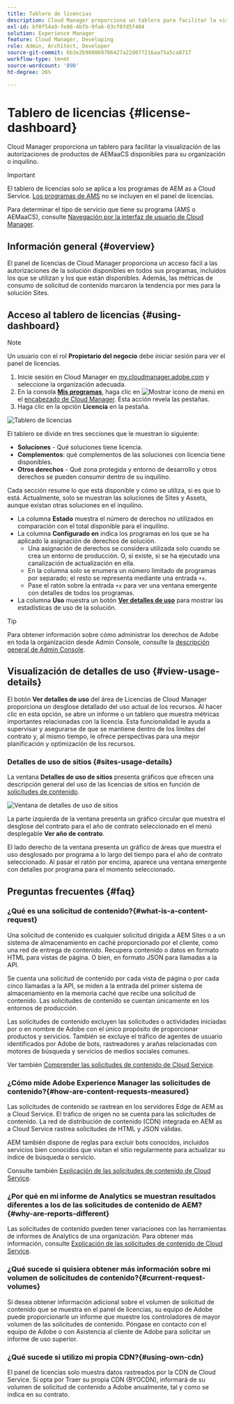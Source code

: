 ```yaml
---
title: Tablero de licencias
description: Cloud Manager proporciona un tablero para facilitar la visualización de las autorizaciones de productos de AEMaaCS disponibles para su organización o inquilino.
exl-id: bf0f54a9-fe86-4bfb-9fa6-03cf0fd5f404
solution: Experience Manager
feature: Cloud Manager, Developing
role: Admin, Architect, Developer
source-git-commit: 6b3e2b960869786427a22d077216aa75a5ca0717
workflow-type: tm+mt
source-wordcount: '890'
ht-degree: 26%

---
```



# Tablero de licencias {#license-dashboard}

Cloud Manager proporciona un tablero para facilitar la visualización de las autorizaciones de productos de AEMaaCS disponibles para su organización o inquilino.

>[!IMPORTANT]
>
>El tablero de licencias solo se aplica a los programas de AEM as a Cloud Service. [Los programas de AMS](https://experienceleague.adobe.com/en/docs/experience-manager-cloud-manager/content/introduction) no se incluyen en el panel de licencias.
>
>Para determinar el tipo de servicio que tiene su programa (AMS o AEMaaCS), consulte [Navegación por la interfaz de usuario de Cloud Manager](/help/implementing/cloud-manager/navigation.md#program-cards).

## Información general {#overview}

El panel de licencias de Cloud Manager proporciona un acceso fácil a las autorizaciones de la solución disponibles en todos sus programas, incluidos los que se utilizan y los que están disponibles. Además, las métricas de consumo de solicitud de contenido marcaron la tendencia por mes para la solución Sites.

## Acceso al tablero de licencias {#using-dashboard}

>[!NOTE]
>
>Un usuario con el rol **Propietario del negocio** debe iniciar sesión para ver el panel de licencias.

1. Inicie sesión en Cloud Manager en [my.cloudmanager.adobe.com](https://my.cloudmanager.adobe.com/) y seleccione la organización adecuada.
1. En la consola **[Mis programas](/help/implementing/cloud-manager/navigation.md#my-programs)**, haga clic en ![Mostrar icono de menú](https://spectrum.adobe.com/static/icons/workflow_18/Smock_ShowMenu_18_N.svg) en el [encabezado de Cloud Manager](/help/implementing/cloud-manager/navigation.md#cloud-manager-header). Esta acción revela las pestañas.
1. Haga clic en la opción **Licencia** en la pestaña.

![Tablero de licencias](assets/license-dashboard.png)

El tablero se divide en tres secciones que le muestran lo siguiente:

* **Soluciones** - Qué soluciones tiene licencia.
* **Complementos**: qué complementos de las soluciones con licencia tiene disponibles.
* **Otros derechos** - Qué zona protegida y entorno de desarrollo y otros derechos se pueden consumir dentro de su inquilino.

Cada sección resume lo que está disponible y cómo se utiliza, si es que lo está. Actualmente, solo se muestran las soluciones de Sites y Assets, aunque existan otras soluciones en el inquilino.

* La columna **Estado** muestra el número de derechos no utilizados en comparación con el total disponible para el inquilino.
* La columna **Configurado en** indica los programas en los que se ha aplicado la asignación de derechos de solución.
   * Una asignación de derechos se considera utilizada solo cuando se crea un entorno de producción. O, si existe, si se ha ejecutado una canalización de actualización en ella.
   * En la columna solo se enumera un número limitado de programas por separado; el resto se representa mediante una entrada `+x`.
   * Pase el ratón sobre la entrada `+x` para ver una ventana emergente con detalles de todos los programas.
* La columna **Uso** muestra un botón **[Ver detalles de uso](#view-usage-details)** para mostrar las estadísticas de uso de la solución.

>[!TIP]
>
>Para obtener información sobre cómo administrar los derechos de Adobe en toda la organización desde Admin Console, consulte la [descripción general de Admin Console](https://helpx.adobe.com/es/enterprise/using/admin-console.html).

## Visualización de detalles de uso {#view-usage-details}

<!--
The **View usage details** button gives access to the chosen solution's **Usage Details** window. This window gives a detailed breakdown including charts to show your solution's usage. How that usage is measured depends on the chosen solution. -->

El botón **Ver detalles de uso** del área de Licencias de Cloud Manager proporciona un desglose detallado del uso actual de los recursos. Al hacer clic en esta opción, se abre un informe o un tablero que muestra métricas importantes relacionadas con la licencia. <!-- ADD THIS SENTENCE IF ASSETS USAGE DETAILS GETS REINSTATED ", such as the number of users, storage consumption, or bandwidth usage, depending on the type of services you're using." --> Esta funcionalidad le ayuda a supervisar y asegurarse de que se mantiene dentro de los límites del contrato y, al mismo tiempo, le ofrece perspectivas para una mejor planificación y optimización de los recursos.

### Detalles de uso de sitios {#sites-usage-details}

La ventana **Detalles de uso de sitios** presenta gráficos que ofrecen una descripción general del uso de las licencias de sitios en función de [solicitudes de contenido](#what-is-a-content-request).

![Ventana de detalles de uso de sitios](assets/sites-usage-details.png)

La parte izquierda de la ventana presenta un gráfico circular que muestra el desglose del contrato para el año de contrato seleccionado en el menú desplegable **Ver año de contrato**.

El lado derecho de la ventana presenta un gráfico de áreas que muestra el uso desglosado por programa a lo largo del tiempo para el año de contrato seleccionado. Al pasar el ratón por encima, aparece una ventana emergente con detalles por programa para el momento seleccionado.

<!-- REMOVED AS PER CQDOC-21983
### Assets usage details {#assets-usage-details}

The **Assets usage details** window, presents graphs giving an overview of the usage of your Assets licenses based on [storage](#storage) and [standard users](#standard-users). Select the appropriate tab to toggle between the views.

For both storage and standard users views, you can use the **Environment Type** dropdown to toggle the view between production, stage, and development environments.

#### Storage {#storage}

![Assets usage details window for storage](assets/assets-usage-details-storage.png)

The left side of the window presents a pie chart showing the contract breakdown for the contract year selected in the **View contract year** dropdown.

The right side of the window presents an area chart showing the usage broken down by program over time for the selected contract year. A hover reveals a popup with details per program for the selected point in time.

#### Standard Users {#standard-users}

![Assets usage details window for standard-users](assets/assets-usage-details-standard-users.png)

The left side of the window presents a pie chart showing the contract breakdown for the contract year selected in the **View contract year** dropdown.

The right side of the window presents an area chart showing the usage broken down by program over time for the selected contract year. A hover reveals a popup with details per program for the selected point in time. -->

## Preguntas frecuentes {#faq}

### ¿Qué es una solicitud de contenido?{#what-is-a-content-request}

Una solicitud de contenido es cualquier solicitud dirigida a AEM Sites o a un sistema de almacenamiento en caché proporcionado por el cliente, como una red de entrega de contenido. Recupera contenido o datos en formato HTML para vistas de página. O bien, en formato JSON para llamadas a la API.

Se cuenta una solicitud de contenido por cada vista de página o por cada cinco llamadas a la API, se miden a la entrada del primer sistema de almacenamiento en la memoria caché que recibe una solicitud de contenido. Las solicitudes de contenido se cuentan únicamente en los entornos de producción.

Las solicitudes de contenido excluyen las solicitudes o actividades iniciadas por o en nombre de Adobe con el único propósito de proporcionar productos y servicios. También se excluye el tráfico de agentes de usuario identificados por Adobe de bots, rastreadores y arañas relacionadas con motores de búsqueda y servicios de medios sociales comunes.

Ver también [Comprender las solicitudes de contenido de Cloud Service](/help/implementing/cloud-manager/content-requests.md).

### ¿Cómo mide Adobe Experience Manager las solicitudes de contenido?{#how-are-content-requests-measured}

Las solicitudes de contenido se rastrean en los servidores Edge de AEM as a Cloud Service. El tráfico de origen no se cuenta para las solicitudes de contenido. La red de distribución de contenido (CDN) integrada en AEM as a Cloud Service rastrea solicitudes de HTML y JSON válidas.

AEM también dispone de reglas para excluir bots conocidos, incluidos servicios bien conocidos que visitan el sitio regularmente para actualizar su índice de búsqueda o servicio.

Consulte también [Explicación de las solicitudes de contenido de Cloud Service](/help/implementing/cloud-manager/content-requests.md).

### ¿Por qué en mi informe de Analytics se muestran resultados diferentes a los de las solicitudes de contenido de AEM?{#why-are-reports-different}

Las solicitudes de contenido pueden tener variaciones con las herramientas de informes de Analytics de una organización. Para obtener más información, consulte [Explicación de las solicitudes de contenido de Cloud Service](/help/implementing/cloud-manager/content-requests.md).

### ¿Qué sucede si quisiera obtener más información sobre mi volumen de solicitudes de contenido?{#current-request-volumes}

Si desea obtener información adicional sobre el volumen de solicitud de contenido que se muestra en el panel de licencias, su equipo de Adobe puede proporcionarle un informe que muestre los controladores de mayor volumen de las solicitudes de contenido. Póngase en contacto con el equipo de Adobe o con Asistencia al cliente de Adobe para solicitar un informe de uso superior.

### ¿Qué sucede si utilizo mi propia CDN?{#using-own-cdn}

El panel de licencias solo muestra datos rastreados por la CDN de Cloud Service. Si opta por Traer su propia CDN (BYOCDN), informará de su volumen de solicitud de contenido a Adobe anualmente, tal y como se indica en su contrato.



